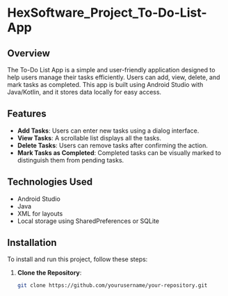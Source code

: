 # HexSoftware_Project_To-Do-List-App

## Overview
The To-Do List App is a simple and user-friendly application designed to help users manage their tasks efficiently. Users can add, view, delete, and mark tasks as completed. This app is built using Android Studio with Java/Kotlin, and it stores data locally for easy access.

## Features
- **Add Tasks**: Users can enter new tasks using a dialog interface.
- **View Tasks**: A scrollable list displays all the tasks.
- **Delete Tasks**: Users can remove tasks after confirming the action.
- **Mark Tasks as Completed**: Completed tasks can be visually marked to distinguish them from pending tasks.

## Technologies Used
- Android Studio
- Java
- XML for layouts
- Local storage using SharedPreferences or SQLite

## Installation

To install and run this project, follow these steps:

1. **Clone the Repository**:
   ```bash
   git clone https://github.com/yourusername/your-repository.git
